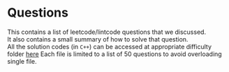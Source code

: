 # Questions

This contains a list of leetcode/lintcode questions that we discussed.  
It also contains a small summary of how to solve that question.  
All the solution codes (in `C++`) can be accessed at appropriate difficulty folder [here](https://github.com/anuragtomer/practice_coding/tree/master/leetcode)
Each file is limited to a list of 50 questions to avoid overloading single file.